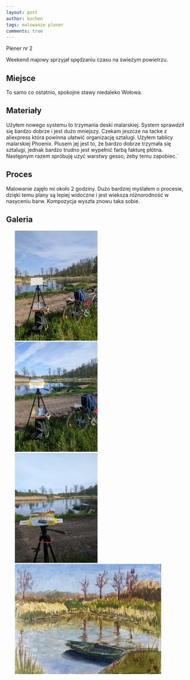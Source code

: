 ```yaml
---
layout: post
author: bochen
tags: malowanie plener
comments: true
---
```

Plener nr 2

Weekend majowy sprzyjał spędzaniu czasu na świeżym powietrzu. 

## Miejsce
To samo co ostatnio, spokojne stawy niedaleko Wołowa.

## Materiały
Użyłem nowego systemu to trzymania deski malarskiej. System sprawdził się bardzo dobrze i jest dużo mniejszy. Czekam jeszcze na tacke z aliexpress która powinna ułatwić organizację sztalugi.
Użyłem tablicy malarskiej Phoenix. Plusem jej jest to, że bardzo dobrze trzymała się sztalugi, jednak bardzo trudno jest wypełnić farbą fakturę płótna. Następnym razem spróbuję użyć warstwy gesso, żeby temu zapobiec.`

## Proces  
Malowanie zajęło mi około 2 godziny. Dużo bardziej myślałem o procesie, dzięki temu plany są lepiej widoczne i jest wieksza różnorodność w nasyceniu barw. Kompozycja wyszła znowu taka sobie.  

## Galeria  

<ul id="media" class="clearfix justified-gallery">

<div
class="albumList"
data-sub-html=""
data-download-url="../assets/images/plener2/large_000.jpg"
data-src="../assets/images/plener2/large_000.jpg"
data-exthumbimage="../assets/images/plener2/thumb_000.jpg"
data-filename="apple"
>
<a href="../assets/images/plener2/large_000.jpg">
  <img src="../assets/images/plener2/small_000.jpg" height="300" />
</a>
</div>

<div
class="albumList"
data-sub-html=""
data-download-url="../assets/images/plener2/large_001.jpg"
data-src="../assets/images/plener2/large_001.jpg"
data-exthumbimage="../assets/images/plener2/thumb_001.jpg"
data-filename="apple"
>
<a href="../assets/images/plener2/large_001.jpg">
  <img src="../assets/images/plener2/small_001.jpg" height="300" />
</a>
</div>

<div
class="albumList"
data-sub-html=""
data-download-url="../assets/images/plener2/large_002.jpg"
data-src="../assets/images/plener2/large_002.jpg"
data-exthumbimage="../assets/images/plener2/thumb_002.jpg"
data-filename="apple"
>
<a href="../assets/images/plener2/large_002.jpg">
  <img src="../assets/images/plener2/small_002.jpg" height="300" />
</a>
</div>

<div
class="albumList"
data-sub-html=""
data-download-url="../assets/images/plener2/large_003.jpg"
data-src="../assets/images/plener2/large_003.jpg"
data-exthumbimage="../assets/images/plener2/thumb_003.jpg"
data-filename="apple"
>
<a href="../assets/images/plener2/large_003.jpg">
  <img src="../assets/images/plener2/small_003.jpg" height="300" />
</a>
</div>

</ul>
